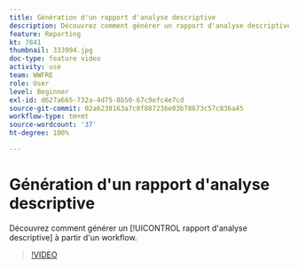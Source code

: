 ```yaml
---
title: Génération d'un rapport d'analyse descriptive
description: Découvrez comment générer un rapport d'analyse descriptive à partir d'un workflow dans Adobe Campaign V8.
feature: Reporting
kt: 7841
thumbnail: 333994.jpg
doc-type: feature video
activity: use
team: WWFRE
role: User
level: Beginner
exl-id: d627a665-732a-4d75-8b50-67c9efc4e7cd
source-git-commit: 02a6238163a7c8f887236e03b78673c57c836a45
workflow-type: tm+mt
source-wordcount: '37'
ht-degree: 100%

---
```


# Génération d&#39;un rapport d&#39;analyse descriptive

Découvrez comment générer un [!UICONTROL rapport d&#39;analyse descriptive] à partir d&#39;un workflow.

>[!VIDEO](https://video.tv.adobe.com/v/333994?quality=12)
